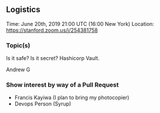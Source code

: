 ## Logistics

Time: June 20th, 2019 21:00 UTC (16:00 New York)
Location: https://stanford.zoom.us/j/254381758

### Topic(s)

Is it safe? Is it secret? Hashicorp Vault.

Andrew G

### Show interest by way of a Pull Request

* Francis Kayiwa (I plan to bring my photocopier)
* Devops Person (Syrup)
